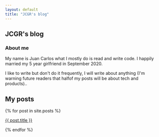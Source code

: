```yaml
---
layout: default
title: "JCGR's blog"
---
```


## JCGR's blog

### About me

My name is Juan Carlos what I mostly do is read and write code. I happily married my 5 year girlfriend in September 2020.

I like to write but don't do it frequently, I will write about anything (I'm warning future readers that halfof my posts will be about tech and products)..

## My posts
{% for post in site.posts %}<p><a href="{{ site.url }}{{ post.url }}">{{ post.title }}</a></p>{% endfor %}
